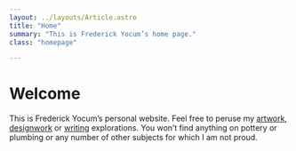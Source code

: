 ```yaml
---
layout: ../layouts/Article.astro
title: "Home"
summary: "This is Frederick Yocum’s home page."
class: "homepage"

---
```


# Welcome

This is Frederick Yocum’s personal website. Feel free to peruse my [artwork](https://frederickyocum.com/art), [designwork](https://frederickyocum.com/design) or [writing](https://frederickyocum.com/writing) explorations. You won’t find anything on pottery or plumbing or any number of other subjects for which I am not proud. 